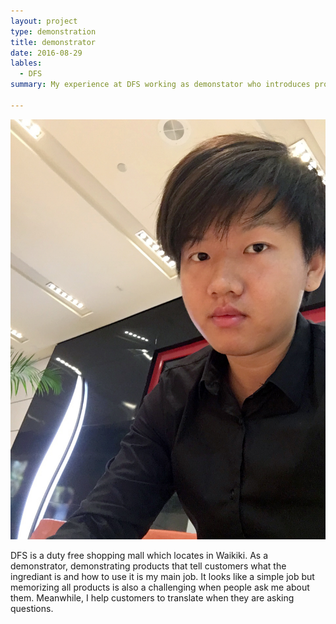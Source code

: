 ```yaml
---
layout: project
type: demonstration
title: demonstrator
date: 2016-08-29
lables:
  - DFS
summary: My experience at DFS working as demonstator who introduces products to customers.

---
```

<img class="ui medium right floated rounded image" src="../images/IMG_5197.JPG">

DFS is a duty free shopping mall which locates in Waikiki.  As a demonstrator, demonstrating products that tell customers what the ingrediant is and how to use it is my main job.  It looks like a simple job but memorizing all products is also a challenging when people ask me about them.  Meanwhile, I help customers to translate when they are asking questions.




